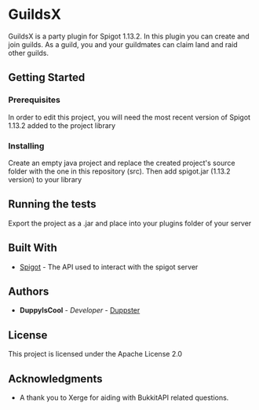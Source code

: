 # GuildsX

GuildsX is a party plugin for Spigot 1.13.2. In this plugin you can create and join guilds. As a guild, you and your guildmates can claim land and raid other guilds.

## Getting Started



### Prerequisites

In order to edit this project, you will need the most recent version of Spigot 1.13.2 added to the project library


### Installing
Create an empty java project and replace the created project's source folder with the one in this repository (src).
Then add spigot.jar (1.13.2 version) to your library

## Running the tests

Export the project as a .jar and place into your plugins folder of your server


## Built With

* [Spigot](https://www.spigotmc.org/wiki/buildtools/) - The API used to interact with the spigot server

## Authors
* **DuppyIsCool** - *Developer* - [Duppster](https://github.com/Duppster)

## License
This project is licensed under the Apache License 2.0


## Acknowledgments
* A thank you to Xerge for aiding with BukkitAPI related questions.

